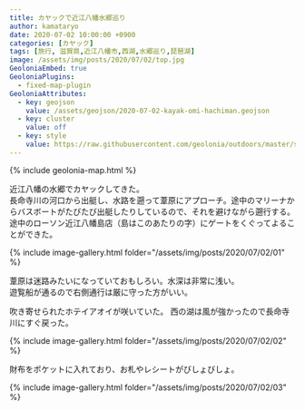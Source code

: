 ```yaml
---
title: カヤックで近江八幡水郷巡り
author: kamataryo
date: 2020-07-02 10:00:00 +0900
categories: [カヤック]
tags: [旅行, 滋賀県,近江八幡市,西湖,水郷巡り,琵琶湖]
image: /assets/img/posts/2020/07/02/top.jpg
GeoloniaEmbed: true
GeoloniaPlugins:
  - fixed-map-plugin
GeoloniaAttributes:
  - key: geojson
    value: /assets/geojson/2020-07-02-kayak-omi-hachiman.geojson
  - key: cluster
    value: off
  - key: style
    value: https://raw.githubusercontent.com/geolonia/outdoors/master/style.json
---
```


{% include geolonia-map.html %}

近江八幡の水郷でカヤックしてきた。  
長命寺川の河口から出艇し、水路を遡って葦原にアプローチ。途中のマリーナからバスボートがたびたび出艇したりしているので、それを避けながら遡行する。  
途中のローソン近江八幡島店（島はこのあたりの字）にゲートをくぐってよることができた。

{% include image-gallery.html folder="/assets/img/posts/2020/07/02/01" %}

葦原は迷路みたいになっていておもしろい。水深は非常に浅い。  
遊覧船が通るので右側通行は厳に守った方がいい。

吹き寄せられたホテイアオイが咲いていた。
西の湖は風が強かったので長命寺川にすぐ戻った。

{% include image-gallery.html folder="/assets/img/posts/2020/07/02/02" %}

財布をポケットに入れており、お札やレシートがびしょびしょ。

{% include image-gallery.html folder="/assets/img/posts/2020/07/02/03" %}
